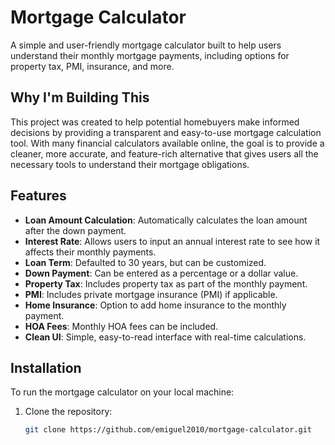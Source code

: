 # Mortgage Calculator

A simple and user-friendly mortgage calculator built to help users understand their monthly mortgage payments, including options for property tax, PMI, insurance, and more.

## Why I'm Building This

This project was created to help potential homebuyers make informed decisions by providing a transparent and easy-to-use mortgage calculation tool. With many financial calculators available online, the goal is to provide a cleaner, more accurate, and feature-rich alternative that gives users all the necessary tools to understand their mortgage obligations.

## Features

- **Loan Amount Calculation**: Automatically calculates the loan amount after the down payment.
- **Interest Rate**: Allows users to input an annual interest rate to see how it affects their monthly payments.
- **Loan Term**: Defaulted to 30 years, but can be customized.
- **Down Payment**: Can be entered as a percentage or a dollar value.
- **Property Tax**: Includes property tax as part of the monthly payment.
- **PMI**: Includes private mortgage insurance (PMI) if applicable.
- **Home Insurance**: Option to add home insurance to the monthly payment.
- **HOA Fees**: Monthly HOA fees can be included.
- **Clean UI**: Simple, easy-to-read interface with real-time calculations.

## Installation

To run the mortgage calculator on your local machine:

1. Clone the repository:
   ```bash
   git clone https://github.com/emiguel2010/mortgage-calculator.git
